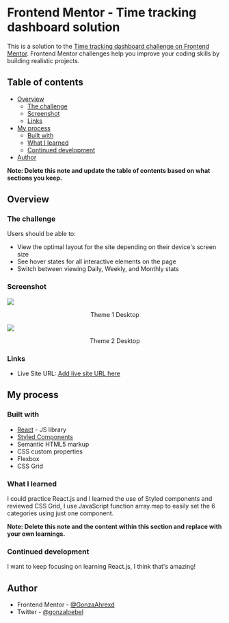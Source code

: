 # Frontend Mentor - Time tracking dashboard solution

This is a solution to the [Time tracking dashboard challenge on Frontend Mentor](https://www.frontendmentor.io/challenges/time-tracking-dashboard-UIQ7167Jw). Frontend Mentor challenges help you improve your coding skills by building realistic projects. 

## Table of contents

- [Overview](#overview)
  - [The challenge](#the-challenge)
  - [Screenshot](#screenshot)
  - [Links](#links)
- [My process](#my-process)
  - [Built with](#built-with)
  - [What I learned](#what-i-learned)
  - [Continued development](#continued-development)
- [Author](#author)

**Note: Delete this note and update the table of contents based on what sections you keep.**

## Overview

### The challenge

Users should be able to:

- View the optimal layout for the site depending on their device's screen size
- See hover states for all interactive elements on the page
- Switch between viewing Daily, Weekly, and Monthly stats

### Screenshot

<div>
<img src="https://cdn.discordapp.com/attachments/1010370602516877386/1057069885265559592/image.png">
<p align="center"> Theme 1 Desktop </p>
</div>
<div>
<img src="https://cdn.discordapp.com/attachments/1010370602516877386/1057070007030399117/image.png">
<p align="center"> Theme 2 Desktop </p>
</div>

### Links

- Live Site URL: [Add live site URL here](https://your-live-site-url.com)

## My process

### Built with

- [React](https://reactjs.org/) - JS library
- [Styled Components](https://styled-components.com/) 
- Semantic HTML5 markup
- CSS custom properties
- Flexbox
- CSS Grid


### What I learned

I could practice React.js and I learned the use of Styled components and reviewed CSS Grid, I use JavaScript function array.map to easily set the 6 categories using just one component.  


**Note: Delete this note and the content within this section and replace with your own learnings.**

### Continued development

I want to keep focusing on learning React.js, I  think that's amazing!


## Author

- Frontend Mentor - [@GonzaAhrexd](https://www.frontendmentor.io/profile/GonzaAhrexd)
- Twitter - [@gonzaloebel](https://twitter.com/GonzaloEbel)
